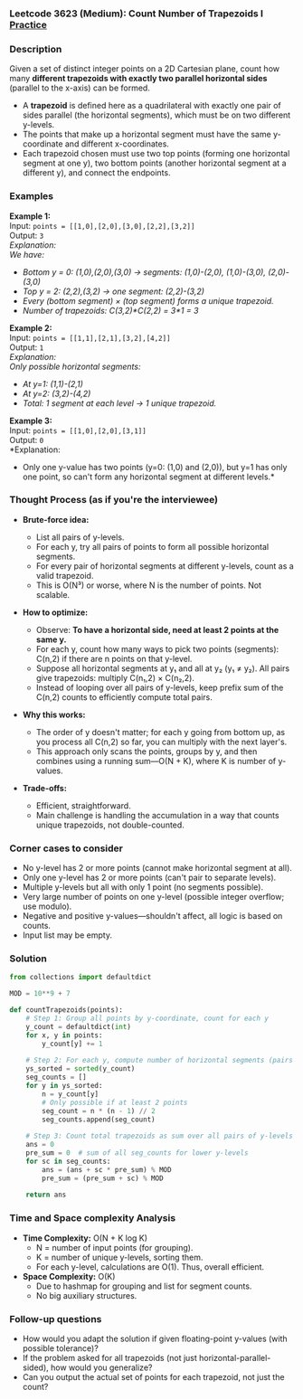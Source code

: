### Leetcode 3623 (Medium): Count Number of Trapezoids I [Practice](https://leetcode.com/problems/count-number-of-trapezoids-i)

### Description  
Given a set of distinct integer points on a 2D Cartesian plane, count how many **different trapezoids with exactly two parallel horizontal sides** (parallel to the x-axis) can be formed.  
- A **trapezoid** is defined here as a quadrilateral with exactly one pair of sides parallel (the horizontal segments), which must be on two different y-levels.
- The points that make up a horizontal segment must have the same y-coordinate and different x-coordinates.
- Each trapezoid chosen must use two top points (forming one horizontal segment at one y), two bottom points (another horizontal segment at a different y), and connect the endpoints.

### Examples  

**Example 1:**  
Input: `points = [[1,0],[2,0],[3,0],[2,2],[3,2]]`  
Output: `3`  
*Explanation:  
We have:*
- *Bottom y = 0: (1,0),(2,0),(3,0) → segments: (1,0)-(2,0), (1,0)-(3,0), (2,0)-(3,0)*
- *Top y = 2: (2,2),(3,2) → one segment: (2,2)-(3,2)*
- *Every (bottom segment) × (top segment) forms a unique trapezoid.*
- *Number of trapezoids: C(3,2)\*C(2,2) = 3\*1 = 3*

**Example 2:**  
Input: `points = [[1,1],[2,1],[3,2],[4,2]]`  
Output: `1`  
*Explanation:  
Only possible horizontal segments:*
- *At y=1: (1,1)-(2,1)*
- *At y=2: (3,2)-(4,2)*
- *Total: 1 segment at each level → 1 unique trapezoid.*

**Example 3:**  
Input: `points = [[1,0],[2,0],[3,1]]`  
Output: `0`  
*Explanation:  
- Only one y-value has two points (y=0: (1,0) and (2,0)), but y=1 has only one point, so can't form any horizontal segment at different levels.*

### Thought Process (as if you're the interviewee)  

- **Brute-force idea:**  
  - List all pairs of y-levels.
  - For each y, try all pairs of points to form all possible horizontal segments.
  - For every pair of horizontal segments at different y-levels, count as a valid trapezoid.
  - This is O(N³) or worse, where N is the number of points. Not scalable.

- **How to optimize:**  
  - Observe: **To have a horizontal side, need at least 2 points at the same y.**
  - For each y, count how many ways to pick two points (segments): C(n,2) if there are n points on that y-level.
  - Suppose all horizontal segments at y₁ and all at y₂ (y₁ ≠ y₂). All pairs give trapezoids: multiply C(n₁,2) × C(n₂,2).
  - Instead of looping over all pairs of y-levels, keep prefix sum of the C(n,2) counts to efficiently compute total pairs.

- **Why this works:**  
  - The order of y doesn't matter; for each y going from bottom up, as you process all C(n,2) so far, you can multiply with the next layer's.
  - This approach only scans the points, groups by y, and then combines using a running sum—O(N + K), where K is number of y-values.

- **Trade-offs:**  
  - Efficient, straightforward.
  - Main challenge is handling the accumulation in a way that counts unique trapezoids, not double-counted.

### Corner cases to consider  
- No y-level has 2 or more points (cannot make horizontal segment at all).
- Only one y-level has 2 or more points (can't pair to separate levels).
- Multiple y-levels but all with only 1 point (no segments possible).
- Very large number of points on one y-level (possible integer overflow; use modulo).
- Negative and positive y-values—shouldn't affect, all logic is based on counts.
- Input list may be empty.

### Solution

```python
from collections import defaultdict

MOD = 10**9 + 7

def countTrapezoids(points):
    # Step 1: Group all points by y-coordinate, count for each y
    y_count = defaultdict(int)
    for x, y in points:
        y_count[y] += 1
        
    # Step 2: For each y, compute number of horizontal segments (pairs of points)
    ys_sorted = sorted(y_count)
    seg_counts = []
    for y in ys_sorted:
        n = y_count[y]
        # Only possible if at least 2 points
        seg_count = n * (n - 1) // 2
        seg_counts.append(seg_count)
        
    # Step 3: Count total trapezoids as sum over all pairs of y-levels
    ans = 0
    pre_sum = 0  # sum of all seg_counts for lower y-levels
    for sc in seg_counts:
        ans = (ans + sc * pre_sum) % MOD
        pre_sum = (pre_sum + sc) % MOD
        
    return ans
```

### Time and Space complexity Analysis  

- **Time Complexity:** O(N + K log K)
    - N = number of input points (for grouping).
    - K = number of unique y-levels, sorting them.
    - For each y-level, calculations are O(1). Thus, overall efficient.
- **Space Complexity:** O(K)
    - Due to hashmap for grouping and list for segment counts.
    - No big auxiliary structures.

### Follow-up questions  
- How would you adapt the solution if given floating-point y-values (with possible tolerance)?
- If the problem asked for all trapezoids (not just horizontal-parallel-sided), how would you generalize?
- Can you output the actual set of points for each trapezoid, not just the count?